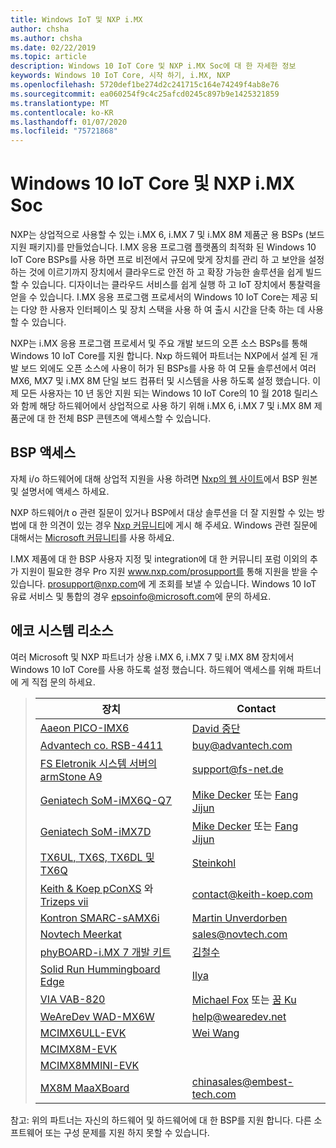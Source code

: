 ```yaml
---
title: Windows IoT 및 NXP i.MX
author: chsha
ms.author: chsha
ms.date: 02/22/2019
ms.topic: article
description: Windows 10 IoT Core 및 NXP i.MX Soc에 대 한 자세한 정보
keywords: Windows 10 IoT Core, 시작 하기, i.MX, NXP
ms.openlocfilehash: 5720def1be274d2c241715c164e74249f4ab8e76
ms.sourcegitcommit: ea060254f9c4c25afcd0245c897b9e1425321859
ms.translationtype: MT
ms.contentlocale: ko-KR
ms.lasthandoff: 01/07/2020
ms.locfileid: "75721868"
---
```

# <a name="window-10-iot-core-and-nxp-imx-socs"></a>Windows 10 IoT Core 및 NXP i.MX Soc


NXP는 상업적으로 사용할 수 있는 i.MX 6, i.MX 7 및 i.MX 8M 제품군 용 BSPs (보드 지원 패키지)를 만들었습니다. I.MX 응용 프로그램 플랫폼의 최적화 된 Windows 10 IoT Core BSPs를 사용 하면 프로 비전에서 규모에 맞게 장치를 관리 하 고 보안을 설정 하는 것에 이르기까지 장치에서 클라우드로 안전 하 고 확장 가능한 솔루션을 쉽게 빌드할 수 있습니다. 디자이너는 클라우드 서비스를 쉽게 실행 하 고 IoT 장치에서 통찰력을 얻을 수 있습니다. I.MX 응용 프로그램 프로세서의 Windows 10 IoT Core는 제공 되는 다양 한 사용자 인터페이스 및 장치 스택을 사용 하 여 출시 시간을 단축 하는 데 사용할 수 있습니다.

NXP는 i.MX 응용 프로그램 프로세서 및 주요 개발 보드의 오픈 소스 BSPs를 통해 Windows 10 IoT Core를 지원 합니다.  Nxp 하드웨어 파트너는 NXP에서 설계 된 개발 보드 외에도 오픈 소스에 사용이 허가 된 BSPs를 사용 하 여 모듈 솔루션에서 여러 MX6, MX7 및 i.MX 8M 단일 보드 컴퓨터 및 시스템을 사용 하도록 설정 했습니다. 이제 모든 사용자는 10 년 동안 지원 되는 Windows 10 IoT Core의 10 월 2018 릴리스와 함께 해당 하드웨어에서 상업적으로 사용 하기 위해 i.MX 6, i.MX 7 및 i.MX 8M 제품군에 대 한 전체 BSP 콘텐츠에 액세스할 수 있습니다.

## <a name="bsp-access"></a>BSP 액세스

자체 i/o 하드웨어에 대해 상업적 지원을 사용 하려면 [Nxp의 웹 사이트](https://www.nxp.com/design/software/embedded-software/windows-10-iotIf-core-for-i.mx-applications-processors:IMXWIN10IOT)에서 BSP 원본 및 설명서에 액세스 하세요. 

NXP 하드웨어/t o 관련 질문이 있거나 BSP에서 대상 솔루션을 더 잘 지원할 수 있는 방법에 대 한 의견이 있는 경우 [Nxp 커뮤니티](https://community.nxp.com/community/imx/content?filterID=contentstatus%5Bpublished%5D%7Ecategory%5Bwindows%5D)에 게시 해 주세요. Windows 관련 질문에 대해서는 [Microsoft 커뮤니티](https://social.msdn.microsoft.com/forums/en-US/home?forum=WindowsIoT)를 사용 하세요.

I.MX 제품에 대 한 BSP 사용자 지정 및 integration에 대 한 커뮤니티 포럼 이외의 추가 지원이 필요한 경우 Pro 지원 www.nxp.com/prosupport를 통해 지원을 받을 수 있습니다. [prosupport@nxp.com](mailto:prosupport@nxp.com)에 게 조회를 보낼 수 있습니다. Windows 10 IoT 유료 서비스 및 통합의 경우 [epsoinfo@microsoft.com](mailto:epsoinfo@microsoft.com)에 문의 하세요.


## <a name="ecosystem-resources"></a>에코 시스템 리소스

여러 Microsoft 및 NXP 파트너가 상용 i.MX 6, i.MX 7 및 i.MX 8M 장치에서 Windows 10 IoT Core를 사용 하도록 설정 했습니다. 하드웨어 액세스를 위해 파트너에 게 직접 문의 하세요. 


> | 장치 | Contact |
> |-------|------|
> | [Aaeon PICO-IMX6](https://www.aaeon.com/en/p/pico-itx-boards-pico-imx6/) | [David 중단](mailto:davidhung@aaeon.com.tw) |
> | [Advantech co. RSB-4411](http://www.advantech.com/products/single_board_computer/rsb-4411/mod_d3901250-b0a0-4a5f-9762-b26fa0c36858) | [buy@advantech.com](mailto:buy@advantech.com) |
> | [FS Eletronik 시스템 서버의 armStone A9](https://www.fs-net.de/en/products/armstone/armstonea9/) | [support@fs-net.de](mailto:support@fs-net.de) |
> | [Geniatech SoM-iMX6Q-Q7](https://www.geniatech.com/product/som-imx6q-q7/) | [Mike Decker](mailto:mike.decker@geniatech.com) 또는 [Fang Jijun](mailto:Fjj@geniatech.com) |
> | [Geniatech SoM-iMX7D](https://www.geniatech.com/product/som-imx7d/) | [Mike Decker](mailto:mike.decker@geniatech.com) 또는 [Fang Jijun](mailto:Fjj@geniatech.com) |
> | [TX6UL, TX6S, TX6DL 및 TX6Q](https://www.karo-electronics.de/tx-standard.html?&L=1) | [Steinkohl](mailto:us@karo-electronics.de) |
> | [Keith & Koep pConXS](https://keith-koep.com/de/produkte/produkte-baseboards/pconxs-baseboard-vollausstattung-technische-daten/) 와 [Trizeps vii](https://keith-koep.com/de/produkte/produkte-trizeps/trizeps-vii-technische-daten-imx6/) | [contact@keith-koep.com](mailto:contact@keith-koep.com) |
> | [Kontron SMARC-sAMX6i](https://www.kontron.com/products/boards-and-standard-form-factors/smarc/smarc-samx6i.html) | [Martin Unverdorben](mailto:martin.unverdorben@kontron.com) |
> | [Novtech Meerkat](http://novtech.com/products/meerkat96.html) | [sales@novtech.com](mailto:sales@novtech.com) |
> | [phyBOARD-i.MX 7 개발 키트](https://phytec.com/product/phyboard-imx7-development-kit/) | [김철수](mailto:sales@phytec.com) |
> | [Solid Run Hummingboard Edge](https://www.solid-run.com/imx6-win-10-iot-core/) | [Ilya](mailto:ilya@solid-run.com) |
> | [VIA VAB-820](https://www.viaembeddedstore.com/shop/boards/vab-820/) | [Michael Fox](mailto:MichaelFox@via.com.tw) 또는 [꿈 Ku](mailto:dreamku@via.com.tw) |
> | [WeAreDev WAD-MX6W](http://www.wearedev.net/?mod=wadmx6w) | [help@wearedev.net](mailto:help@wearedev.net) |
> | [MCIMX6ULL-EVK](https://www.nxp.com/products/processors-and-microcontrollers/arm-based-processors-and-mcus/i.mx-applications-processors/i.mx-6-processors/evaluation-kit-for-the-i.mx-6ull-and-6ulz-applications-processor:MCIMX6ULL-EVK) | [Wei Wang](mailto:Wei.A.Wang@nxp.com) |
> | [MCIMX8M-EVK](https://www.nxp.com/support/developer-resources/software-development-tools/i.mx-developer-resources/evaluation-kit-for-the-i.mx-8m-applications-processor:MCIMX8M-EVK) |  |
> | [MCIMX8MMINI-EVK](http://www.nxp.com/imx8mminievk) | []() |
> | [MX8M MaaXBoard](http://www.embest-tech.com/prod_view.aspx?TypeId=117&Id=388&Fid=t3:117:3) | [chinasales@embest-tech.com](mailto:chinasales@embest-tech.com) |

참고: 위의 파트너는 자신의 하드웨어 및 하드웨어에 대 한 BSP를 지원 합니다. 다른 소프트웨어 또는 구성 문제를 지원 하지 못할 수 있습니다.

